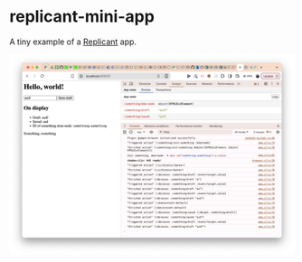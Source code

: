 # replicant-mini-app

A tiny example of a [Replicant](https://github.com/cjohansen/replicant) app.

![Example app screenshot](app-screenshot.png)